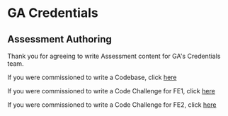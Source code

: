 # GA Credentials
## Assessment Authoring

Thank you for agreeing to write Assessment content for GA's Credentials team.

If you were commissioned to write a Codebase, click [here](https://github.com/ga-credentials/AssessmentAuthoring/tree/codebase)

If you were commissioned to write a Code Challenge for FE1, click [here](https://github.com/ga-credentials/AssessmentAuthoring/tree/fe1)

If you were commissioned to write a Code Challenge for FE2, click [here](https://github.com/ga-credentials/AssessmentAuthoring/tree/fe2)
